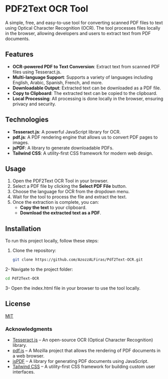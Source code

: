 # PDF2Text OCR Tool

A simple, free, and easy-to-use tool for converting scanned PDF files to text using Optical Character Recognition (OCR). The tool processes files locally in the browser, allowing developers and users to extract text from PDF documents.

## Features

- **OCR-powered PDF to Text Conversion**: Extract text from scanned PDF files using Tesseract.js.
- **Multi-language Support**: Supports a variety of languages including English, Arabic, Spanish, French, and more.
- **Downloadable Output**: Extracted text can be downloaded as a PDF file.
- **Copy to Clipboard**: The extracted text can be copied to the clipboard.
- **Local Processing**: All processing is done locally in the browser, ensuring privacy and security.
  
## Technologies

- **Tesseract.js**: A powerful JavaScript library for OCR.
- **pdf.js**: A PDF rendering engine that allows us to convert PDF pages to images.
- **jsPDF**: A library to generate downloadable PDFs.
- **Tailwind CSS**: A utility-first CSS framework for modern web design.

## Usage

1. Open the PDF2Text OCR Tool in your browser.
2. Select a PDF file by clicking the **Select PDF File** button.
3. Choose the language for OCR from the dropdown menu.
4. Wait for the tool to process the file and extract the text.
5. Once the extraction is complete, you can:
   - **Copy the text** to your clipboard.
   - **Download the extracted text as a PDF**.

## Installation

To run this project locally, follow these steps:

1. Clone the repository:

   ```bash
   git clone https://github.com/AzozzALFiras/Pdf2Text-OCR.git
    ```

2- Navigate to the project folder:
```bash
cd Pdf2Text-OCR
 ```

 3- Open the index.html file in your browser to use the tool locally.

 


## License

[MIT](https://choosealicense.com/licenses/mit/)


### Acknowledgments

- [Tesseract.js](https://github.com/naptha/tesseract.js) – An open-source OCR (Optical Character Recognition) library.
- [pdf.js](https://github.com/mozilla/pdf.js) – A Mozilla project that allows the rendering of PDF documents in a web browser.
- [jsPDF](https://github.com/parallax/jsPDF) – A library for generating PDF documents using JavaScript.
- [Tailwind CSS](https://tailwindcss.com) – A utility-first CSS framework for building custom user interfaces.


